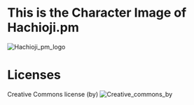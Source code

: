 # This is the Character Image of Hachioji.pm
![Hachioji_pm_logo](https://raw.github.com/moznion/Hachioji.pm-ImageCharacter/master/img/hachioji_pm.png)

# Licenses
Creative Commons license (by) ![Creative_commons_by](http://upload.wikimedia.org/wikipedia/commons/6/64/CC-BY.png)
